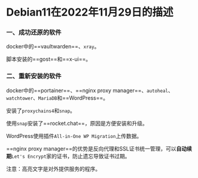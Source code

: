 # Debian11在2022年11月29日的描述



### 一、成功还原的软件

docker中的==vaultwarden==、`xray`。

脚本安装的==gost==和==x-ui==。



### 二、重新安装的软件

docker中的==portainer==、==nginx proxy manager==、`autoheal`、`watchtower`、`MariaDB`和==WordPress==。

安装了`proxychains4`和`snap`。

使用`snap`安装了==rocket.chat==，原因是方便安装和升级。

WordPress使用插件`All-in-One WP Migration`上传数据。

==nginx proxy manager==的优势是反向代理和SSL证书统一管理，可以**自动续期**`Let's Encrypt`家的证书，防止遗忘导致证书过期。





注意：高亮文字是对外提供服务的程序。